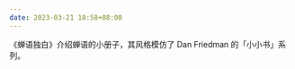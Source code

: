 ```yaml
---
date: 2023-03-21 18:58+08:00
---
```


《蝉语独白》介绍蝉语的小册子，其风格模仿了 Dan Friedman 的「小小书」系列。

<readonlylink href="https://cicada-monologues.netlify.app/book.json" />
